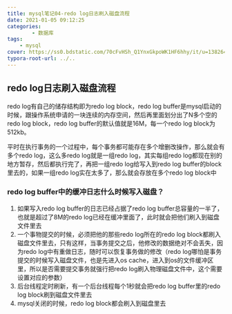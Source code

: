```yaml
---
title: mysql笔记04-redo log日志刷入磁盘流程
date: 2021-01-05 09:12:25
categories: 
		- 数据库
tags: 
	- mysql
cover: https://ss0.bdstatic.com/70cFvHSh_Q1YnxGkpoWK1HF6hhy/it/u=138264622,1709438672&fm=26&gp=0.jpg
typora-root-url: ../..
---
```


## redo log日志刷入磁盘流程

redo log有自己的储存结构即为redo log block，redo log buffer是mysql启动的时候，跟操作系统申请的一块连续的内存空间，然后再里面划分出了N多个空的redo log block，redo log buffer的默认值就是16M，每一个redo log block为512kb。

平时在执行事务的一个过程中，每个事务都可能存在多个增删改操作，那么就会有多个redo log，这么多redo log就是一组redo log，其实每组redo log都现在别的地方暂存，然后都执行完了，再把一组redo log给写入到redo log buffer的block里去的，如果一组redo log实在太多了，那么就会存放在多个redo log block中

### redo log buffer中的缓冲日志什么时候写入磁盘？

1. 如果写入redo log buffer的日志已经占据了redo log buffer总容量的一半了，也就是超过了8M的redo log已经在缓冲里面了，此时就会把他们刷入到磁盘文件里去
2. 一个事物提交的时候，必须把他的那些redo log所在的redo log block都刷入磁盘文件里去，只有这样，当事务提交之后，他修改的数据绝对不会丢失，因为redo log中有重做日志，随时可以恢复事务做的修改（redo log哪怕是事务提交的时候写入磁盘文件，也是先进入os cache，进入到os的文件缓冲区里，所以是否需要提交事务就强行把redo log刷入物理磁盘文件中，这个需要设置对应的参数）
3. 后台线程定时刷新，有一个后台线程每个1秒就会把redo log buffer里的redo log block刷到磁盘文件里去
4. mysql关闭的时候，redo log block都会刷入到磁盘里去